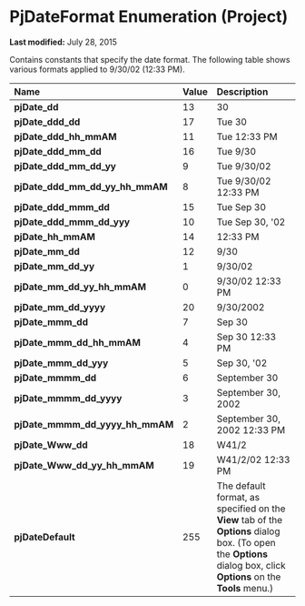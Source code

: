 
# PjDateFormat Enumeration (Project)

 **Last modified:** July 28, 2015

Contains constants that specify the date format. The following table shows various formats applied to 9/30/02 (12:33 PM). 


|**Name**|**Value**|**Description**|
|:-----|:-----|:-----|
| **pjDate_dd**|13|30|
| **pjDate_ddd_dd**|17|Tue 30|
| **pjDate_ddd_hh_mmAM**|11|Tue 12:33 PM|
| **pjDate_ddd_mm_dd**|16|Tue 9/30|
| **pjDate_ddd_mm_dd_yy**|9|Tue 9/30/02|
| **pjDate_ddd_mm_dd_yy_hh_mmAM**|8|Tue 9/30/02 12:33 PM|
| **pjDate_ddd_mmm_dd**|15|Tue Sep 30|
| **pjDate_ddd_mmm_dd_yyy**|10|Tue Sep 30, '02|
| **pjDate_hh_mmAM**|14|12:33 PM|
| **pjDate_mm_dd**|12|9/30|
| **pjDate_mm_dd_yy**|1|9/30/02|
| **pjDate_mm_dd_yy_hh_mmAM**|0|9/30/02 12:33 PM|
| **pjDate_mm_dd_yyyy**|20|9/30/2002|
| **pjDate_mmm_dd**|7|Sep 30|
| **pjDate_mmm_dd_hh_mmAM**|4|Sep 30 12:33 PM|
| **pjDate_mmm_dd_yyy**|5|Sep 30, '02|
| **pjDate_mmmm_dd**|6|September 30|
| **pjDate_mmmm_dd_yyyy**|3|September 30, 2002|
| **pjDate_mmmm_dd_yyyy_hh_mmAM**|2| September 30, 2002 12:33 PM|
| **pjDate_Www_dd**|18|W41/2|
| **pjDate_Www_dd_yy_hh_mmAM**|19|W41/2/02 12:33 PM|
| **pjDateDefault**|255|The default format, as specified on the  **View** tab of the **Options** dialog box. (To open the **Options** dialog box, click **Options** on the **Tools** menu.)|
